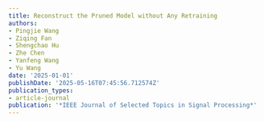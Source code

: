 ```yaml
---
title: Reconstruct the Pruned Model without Any Retraining
authors:
- Pingjie Wang
- Ziqing Fan
- Shengchao Hu
- Zhe Chen
- Yanfeng Wang
- Yu Wang
date: '2025-01-01'
publishDate: '2025-05-16T07:45:56.712574Z'
publication_types:
- article-journal
publication: '*IEEE Journal of Selected Topics in Signal Processing*'
---
```

